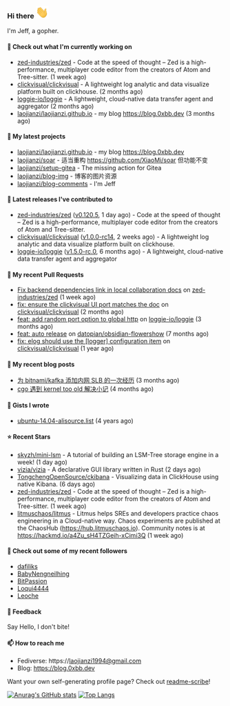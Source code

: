 ### Hi there <img src="https://raw.githubusercontent.com/laojianzi/laojianzi/main/wave.gif" width="30px">

I'm Jeff, a gopher.

#### 👷 Check out what I'm currently working on

- [zed-industries/zed](https://github.com/zed-industries/zed) - Code at the speed of thought – Zed is a high-performance, multiplayer code editor from the creators of Atom and Tree-sitter. (1 week ago)
- [clickvisual/clickvisual](https://github.com/clickvisual/clickvisual) - A lightweight log analytic and data visualize platform  built on clickhouse. (2 months ago)
- [loggie-io/loggie](https://github.com/loggie-io/loggie) - A lightweight, cloud-native data transfer agent and aggregator (2 months ago)
- [laojianzi/laojianzi.github.io](https://github.com/laojianzi/laojianzi.github.io) - my blog https://blog.0xbb.dev (3 months ago)

#### 🌱 My latest projects

- [laojianzi/laojianzi.github.io](https://github.com/laojianzi/laojianzi.github.io) - my blog https://blog.0xbb.dev
- [laojianzi/soar](https://github.com/laojianzi/soar) - 适当重构 https://github.com/XiaoMi/soar 但功能不变
- [laojianzi/setup-gitea](https://github.com/laojianzi/setup-gitea) - The missing action for Gitea
- [laojianzi/blog-img](https://github.com/laojianzi/blog-img) - 博客的图片资源
- [laojianzi/blog-comments](https://github.com/laojianzi/blog-comments) - I&#39;m Jeff

#### 🔭 Latest releases I've contributed to

- [zed-industries/zed](https://github.com/zed-industries/zed) ([v0.120.5](https://github.com/zed-industries/zed/releases/tag/v0.120.5), 1 day ago) - Code at the speed of thought – Zed is a high-performance, multiplayer code editor from the creators of Atom and Tree-sitter.
- [clickvisual/clickvisual](https://github.com/clickvisual/clickvisual) ([v1.0.0-rc14](https://github.com/clickvisual/clickvisual/releases/tag/v1.0.0-rc14), 2 weeks ago) - A lightweight log analytic and data visualize platform  built on clickhouse.
- [loggie-io/loggie](https://github.com/loggie-io/loggie) ([v1.5.0-rc.0](https://github.com/loggie-io/loggie/releases/tag/v1.5.0-rc.0), 6 months ago) - A lightweight, cloud-native data transfer agent and aggregator

#### 🔨 My recent Pull Requests

- [Fix backend dependencies link in local collaboration docs](https://github.com/zed-industries/zed/pull/6461) on [zed-industries/zed](https://github.com/zed-industries/zed) (1 week ago)
- [fix: ensure the clickvisual UI port matches the doc](https://github.com/clickvisual/clickvisual/pull/1088) on [clickvisual/clickvisual](https://github.com/clickvisual/clickvisual) (2 months ago)
- [feat: add random port option to global http](https://github.com/loggie-io/loggie/pull/644) on [loggie-io/loggie](https://github.com/loggie-io/loggie) (3 months ago)
- [feat: auto release](https://github.com/datopian/obsidian-flowershow/pull/13) on [datopian/obsidian-flowershow](https://github.com/datopian/obsidian-flowershow) (7 months ago)
- [fix: elog should use the [logger] configuration item](https://github.com/clickvisual/clickvisual/pull/832) on [clickvisual/clickvisual](https://github.com/clickvisual/clickvisual) (1 year ago)

#### 📜 My recent blog posts

- [为 bitnami/kafka 添加内网 SLB 的一次经历](https://blog.0xbb.devhttps://blog.0xbb.dev/posts/bitnami-kafka-slb/) (3 months ago)
- [cgo 遇到 kernel too old 解决小记](https://blog.0xbb.devhttps://blog.0xbb.dev/posts/cgo-kernel-too-old/) (4 months ago)

#### 📓 Gists I wrote

- [ubuntu-14.04-alisource.list](https://gist.github.com/07e2a6bf71a7457b6bd0526b174e744d) (4 years ago)

#### ⭐ Recent Stars

- [skyzh/mini-lsm](https://github.com/skyzh/mini-lsm) - A tutorial of building an LSM-Tree storage engine in a week! (1 day ago)
- [vizia/vizia](https://github.com/vizia/vizia) - A declarative GUI library written in Rust (2 days ago)
- [TongchengOpenSource/ckibana](https://github.com/TongchengOpenSource/ckibana) - Visualizing data in ClickHouse using native Kibana. (6 days ago)
- [zed-industries/zed](https://github.com/zed-industries/zed) - Code at the speed of thought – Zed is a high-performance, multiplayer code editor from the creators of Atom and Tree-sitter. (1 week ago)
- [litmuschaos/litmus](https://github.com/litmuschaos/litmus) - Litmus helps  SREs and developers practice chaos engineering in a Cloud-native way. Chaos experiments are published at the ChaosHub  (https://hub.litmuschaos.io). Community notes is at https://hackmd.io/a4Zu_sH4TZGeih-xCimi3Q (1 week ago)

#### 👯 Check out some of my recent followers

- [dafiliks](https://github.com/dafiliks)
- [BabyNengneilhing](https://github.com/BabyNengneilhing)
- [BitPassion](https://github.com/BitPassion)
- [Loqui4444](https://github.com/Loqui4444)
- [Leoche](https://github.com/Leoche)

#### 💬 Feedback

Say Hello, I don't bite!

#### 📫 How to reach me

- Fediverse: https://laojianzi1994@gmail.com
- Blog: https://blog.0xbb.dev

Want your own self-generating profile page? Check out [readme-scribe](https://github.com/muesli/readme-scribe)!


[![Anurag's GitHub stats](https://github-readme-stats.vercel.app/api?username=laojianzi&count_private=true&show_icons=true&theme=vue-dark&include_all_commits=true)](https://github.com/laojianzi/laojianzi)
[![Top Langs](https://github-readme-stats.vercel.app/api/top-langs/?username=laojianzi&theme=vue-dark)](https://github.com/laojianzi/laojianzi)
